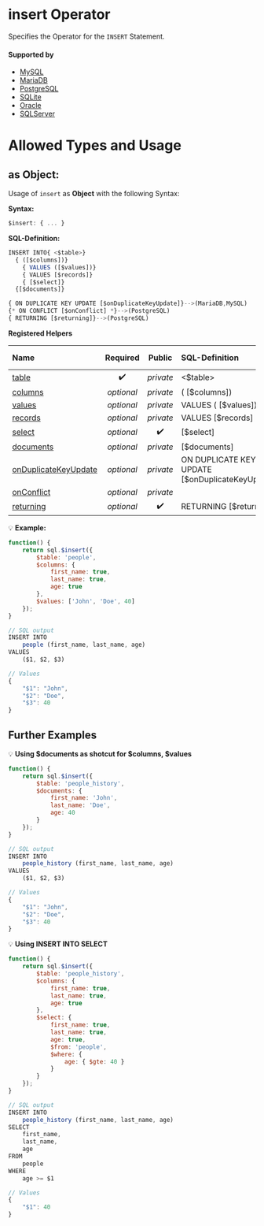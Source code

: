 # insert Operator
Specifies the Operator for the `INSERT` Statement.

#### Supported by
- [MySQL](https://dev.mysql.com/doc/refman/5.7/en/insert.html)
- [MariaDB](https://mariadb.com/kb/en/library/insert/)
- [PostgreSQL](https://www.postgresql.org/docs/9.5/static/sql-insert.html)
- [SQLite](https://sqlite.org/lang_insert.html)
- [Oracle](https://docs.oracle.com/cd/B12037_01/server.101/b10759/statements_9014.htm#i2111652)
- [SQLServer](https://docs.microsoft.com/en-us/sql/t-sql/statements/insert-transact-sql)

# Allowed Types and Usage

## as Object:

Usage of `insert` as **Object** with the following Syntax:

**Syntax:**

```javascript
$insert: { ... }
```

**SQL-Definition:**
```javascript
INSERT INTO{ <$table>}
  { ([$columns])}
    { VALUES ([$values])}
    { VALUES [$records]}
    { [$select]}
  {[$documents]}

{ ON DUPLICATE KEY UPDATE [$onDuplicateKeyUpdate]}-->(MariaDB,MySQL)
{* ON CONFLICT [$onConflict] *}-->(PostgreSQL)
{ RETURNING [$returning]}-->(PostgreSQL)
```

**Registered Helpers**

Name|Required|Public|SQL-Definition|Supported by
:---|:------:|:----:|:-------------|:-----------
[table](./private/table/)|:heavy_check_mark:|*private*|  <$table>|
[columns](./private/columns/)|*optional*|*private*| ( [$columns])|
[values](./private/values/)|*optional*|*private*| VALUES ( [$values])|
[records](./private/records/)|*optional*|*private*| VALUES  [$records]|
[select](../../operators/select/)|*optional*|:heavy_check_mark:|  [$select]|
[documents](./private/documents/)|*optional*|*private*| [$documents]|
[onDuplicateKeyUpdate](./private/onDuplicateKeyUpdate/)|*optional*|*private*| ON DUPLICATE KEY UPDATE  [$onDuplicateKeyUpdate]|`MariaDB` `MySQL` 
[onConflict](./private/onConflict/)|*optional*|*private*||`PostgreSQL` 
[returning](../../helpers/queries/PostgreSQL/returning/)|*optional*|:heavy_check_mark:| RETURNING  [$returning]|`PostgreSQL` 

:bulb: **Example:**
```javascript
function() {
    return sql.$insert({
        $table: 'people',
        $columns: {
            first_name: true,
            last_name: true,
            age: true
        },
        $values: ['John', 'Doe', 40]
    });
}

// SQL output
INSERT INTO
    people (first_name, last_name, age)
VALUES
    ($1, $2, $3)

// Values
{
    "$1": "John",
    "$2": "Doe",
    "$3": 40
}
```

## Further Examples

:bulb: **Using $documents as shotcut for $columns, $values**
```javascript
function() {
    return sql.$insert({
        $table: 'people_history',
        $documents: {
            first_name: 'John',
            last_name: 'Doe',
            age: 40
        }
    });
}

// SQL output
INSERT INTO
    people_history (first_name, last_name, age)
VALUES
    ($1, $2, $3)

// Values
{
    "$1": "John",
    "$2": "Doe",
    "$3": 40
}
```

:bulb: **Using INSERT INTO SELECT**
```javascript
function() {
    return sql.$insert({
        $table: 'people_history',
        $columns: {
            first_name: true,
            last_name: true,
            age: true
        },
        $select: {
            first_name: true,
            last_name: true,
            age: true,
            $from: 'people',
            $where: {
                age: { $gte: 40 }
            }
        }
    });
}

// SQL output
INSERT INTO
    people_history (first_name, last_name, age)
SELECT
    first_name,
    last_name,
    age
FROM
    people
WHERE
    age >= $1

// Values
{
    "$1": 40
}
```

